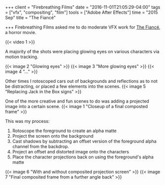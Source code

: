 +++
client = "Firebreathing Films"
date = "2016-11-01T21:05:29-04:00"
tags = ["vfx", "compositing", "film"]
tools = ["Adobe After Effects"]
time = "2015 Sep"
title = "The Fiancé"

+++
Firebreathing Films asked me to do moderate VFX work for [The Fiancé](http://www.imdb.com/title/tt4159698/), a horror movie.

{{< video 1 >}}

A majority of the shots were placing glowing eyes on various characters via motion tracking.

{{< image 2 "Glowing eyes" >}}
{{< image 3 "More glowing eyes" >}}
{{< image 4 "..." >}}

Other times I rotoscoped cars out of backgrounds and reflections as to not be distracting, or placed a few elements into the scenes.
{{< image 5 "Replacing Jack in the Box signs" >}}

One of the more creative and fun scenes to do was adding a projected image into a certain scene.
{{< image 1 "Closeup of a final composted frame" >}}

This was my process:
1. Rotoscope the foreground to create an alpha matte
2. Project the screen onto the background
3. Cast shadows by subtracting an offset version of the foreground alpha channel from the backdrop.
4. Project an offset and distorted image onto the characters
5. Place the character projections back on using the foreground's alpha matte

{{< image 6 "With and without composited projection screen" >}}
{{< image 7 "Final composited frame from a further angle back" >}}
